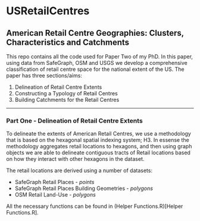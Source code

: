 # USRetailCentres

## American Retail Centre Geographies: Clusters, Characteristics and Catchments 

This repo contains all the code used for Paper Two of my PhD. In this paper, using data from SafeGraph, OSM and USGS we develop a comprehensive classification of retail centre space for the national extent of the US. The paper has three sections/aims:

1. Delineation of Retail Centre Extents
2. Constructing a Typology of Retail Centres
3. Building Catchments for the Retail Centres


---

### Part One - Delineation of Retail Centre Extents 

To delineate the extents of American Retail Centres, we use a methodology that is based on the hexagonal spatial indexing system; H3. In essense the methodology aggregates retail locations to hexagons, and then using graph objects we are able to delineate contiguous tracts of Retail locations based on how they interact with other hexagons in the dataset.

The retail locations are derived using a number of datasets:

- SafeGraph Retail Places - *points*
- SafeGraph Retail Places Building Geometries - *polygons*
- OSM Retail Land-Use - *polygons*

All the necessary functions can be found in (Helper Functions.R)[Helper Functions.R].

